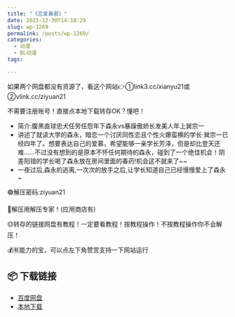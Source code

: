```yaml
---
title: "《恋爱暴君》"
date: 2023-12-30T14:18:29
slug: wp-1269
permalink: /posts/wp-1269/
categories:
  - 动漫
  - BL动漫
tags:

---
```


如果两个网盘都没有资源了，看这个网站👉①link3.cc/xianyu21或②vlink.cc/ziyuan21

不需要注册账号！直接点本地下载转存OK？懂吧！

*   简介:腹黑直球忠犬任劳任怨年下森永vs暴躁傲娇长发美人年上巽宗一
*   讲述了就读大学的森永，暗恋一个讨厌同性恋且个性火爆蛮横的学长·巽宗一已经四年了。想要表达自己的爱慕，希望能够一亲学长芳泽，但是却比登天还难……不过没有想到的是原本不怀任何期待的森永，碰到了一个绝佳机会！阴差阳错的学长喝了森永放在房间里面的春药!机会这不就来了~~
*   一夜过后,森永的逃离,一次次的放手之后,让学长知道自己已经慢慢爱上了森永~

🟢解压密码:ziyuan21

🔵解压用解压专家！(应用商店有)

🟡转存的链接网盘有教程！一定要看教程！按教程操作！不按教程操作你不会解压！

💰🈶能力的宝，可以点左下角赞赏支持一下网站运行

## 📦 下载链接
- [百度网盘](https://blziyuan21.com/pay-download/1269?key=907d68abfe&down_id=0)
- [本地下载](https://blziyuan21.com/pay-download/1269?key=907d68abfe&down_id=1)

